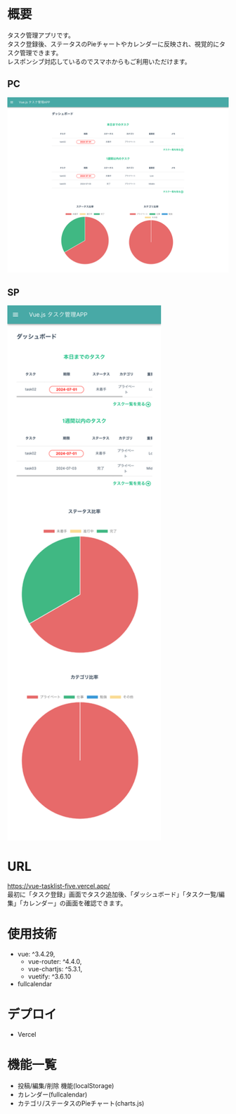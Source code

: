 # 概要

タスク管理アプリです。<br >
タスク登録後、ステータスのPieチャートやカレンダーに反映され、視覚的にタスク管理できます。 <br >
レスポンシブ対応しているのでスマホからもご利用いただけます。

## PC
 <img width="1400" alt="スクリーンショット" src="./images/pc_dashboard.png">
<!--  <img width="1400" alt="スクリーンショット" src="./images/pc_inputtask.png">
 <img width="1400" alt="スクリーンショット" src="./images/pc_tasklist.png">
 <img width="1400" alt="スクリーンショット" src="./images/pc_calendar.png"> -->

## SP
 <img width="350" text-align="center" alt="スクリーンショット" src="./images/sp_dashboard.png">
<!--  <img width="350" alt="スクリーンショット" src="./images/sp_inputtask.png">
 <img width="350" alt="スクリーンショット" src="./images/sp_tasklist.png">
 <img width="350" alt="スクリーンショット" src="./images/sp_calendar.png"> -->

# URL

https://vue-tasklist-five.vercel.app/<br >
最初に「タスク登録」画面でタスク追加後、「ダッシュボード」「タスク一覧/編集」「カレンダー」の画面を確認できます。

# 使用技術

- vue: ^3.4.29,
  - vue-router: ^4.4.0,
  - vue-chartjs: ^5.3.1,
  - vuetify: ^3.6.10
- fullcalendar

# デプロイ

- Vercel

# 機能一覧

- 投稿/編集/削除 機能(localStorage)
- カレンダー(fullcalendar)
- カテゴリ/ステータスのPieチャート(charts.js)



